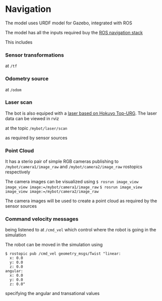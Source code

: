 # Navigation
The model uses URDF model for Gazebo, integrated with ROS

The model has all the inputs required buy the [ROS navigation stack](http://wiki.ros.org/navigation/Tutorials/RobotSetup) 

This includes 

### Sensor transformations 
at ```/tf```

### Odometry source  
at ```/odom```

### Laser scan  
The bot is also equiped with a [laser based on Hokuyo Top-URG](http://wiki.ros.org/hokuyo_node).
The laser data can be viewed in rviz

at the topic ```/mybot/laser/scan```

as required by sensor sources  

### Point Cloud 
It has a sterio pair of simple RGB cameras publishing to 
```/mybot/camera1/image_raw``` and 
```/mybot/camera2/image_raw```
rostopics respectively 

The camera images can be visualized using 
```$ rosrun image_view image_view image:=/mybot/camera1/image_raw```
```$ rosrun image_view image_view image:=/mybot/camera2/image_raw```

The camera images will be used to create a point cloud as required by the sensor sources 

### Command velocity messages 
being listened to at ```/cmd_vel```
which control where the robot is going in the simulation 

The robot can be moved in the simulation using 
```
$ rostopic pub /cmd_vel geometry_msgs/Twist "linear:
  x: 0.0
  y: 0.0
  z: 0.0
angular:
  x: 0.0
  y: 0.0
  z: 0.0"
```
specifying the angular and transational values 



